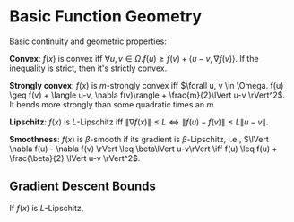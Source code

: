 # Basic Function Geometry

Basic continuity and geometric properties:

**Convex**: $f(x)$ is convex iff $\forall u, v \in \Omega. f(u) \geq f(v) + \langle u-v, \nabla f(v) \rangle$. If the inequality is strict, then it's strictly convex.

**Strongly convex**: $f(x)$ is $m$-strongly convex iff $\forall u, v \in \Omega. f(u) \geq f(v) + \langle u-v, \nabla f(v)\rangle + \frac{m}{2}\lVert u-v \rVert^2$. It bends more strongly than some quadratic times an $m$.

**Lipschitz**: $f(x)$ is $L$-Lipschitz iff $\lVert \nabla f(x) \rVert \leq L \iff \lVert f(u) - f(v) \rVert \leq L \lVert u - v \rVert$.

**Smoothness**: $f(x)$ is $\beta$-smooth if its gradient is $\beta$-Lipschitz, i.e., $\lVert \nabla f(u) - \nabla f(v) \rVert \leq \beta\lVert u-v\rVert \iff f(u) \leq  f(u) + \frac{\beta}{2} \lVert u-v \rVert^2$.

## Gradient Descent Bounds

If $f(x)$ is $L$-Lipschitz, 

